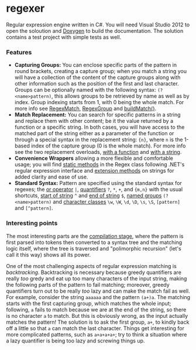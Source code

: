 regexer
=======

Regular expression engine written in C#.
You will need Visual Studio 2012 to open the soloution and [Doxygen](http://www.doxygen.org/index.html) to build the documentation. The solution contains a test project with simple tests as well.

### Features
 - **Capturing Groups:** You can enclose specific parts of the pattern in round brackets, creating a capture group; when you match a string you will have a collection of the content of the capture groups along with other information such as the position of the first and last character. Groups can be optionally named with the following syntax: `(?<name>pattern)`, this allows groups to be retrieved by name as well as by index. Group indexing starts from 1, with 0 being the whole match. For more info see [RegexMatch](/regexer/RegexMatch.cs), [RegexGroup](/regexer/RegexGroup.cs) and [buildMatch()](/regexer/Regex.cs#L97).
 - **Match Replacement:** You can search for specific patterns in a string and replace them with other content; be it the value returned by a function or a specific string. In both cases, you will have access to the matched part of the string either as a parameter of the function or through a special syntax in the replacement string: `{n}`, where `n` is the 1-based index of the capture group (0 is the whole match). For more info see the two replacement overloads, [with a function](/regexer/Regex.cs#L121) and [with a string](/regexer/Regex.cs#L144).
 - **Convenience Wrappers** allowing a more flexible and comfortable usage; you will find [static methods](/regexer/Regex.cs#L159) in the Regex class following .NET's regular expression interface and [extension methods](/regexer/Extension.cs) on strings for added clarity and ease of use.
 - **Standard Syntax:** Pattern are specified using the standard syntax for regexes; the [or operator](/regexer/OrToken.cs) `|`, [quantifiers](/regexer/QuantifierToken.cs) `?`, `*`, `+`, and `{m,n}` with the usual shortcuts, [start of string](/regexer/InputStartToken.cs) `^` and [end of string](/regexer/InputEndToken.cs) `$`, [named groups](/regexer/GroupToken.cs) `(?<name>pattern)` and [character classes](/regexer/LiteralToken.cs) `\w`, `\W`, `\d`, `\D`, `\s`, `\S`, `[pattern]` and `[^pattern]`.


### Interesting points
The most interesting parts are the [compilation stage](/regexer/Tokenize.cs), where the pattern is first parsed into tokens then converted to a syntax tree and the matching logic itself, where the tree is traversed and "polimorphic recursion" (let's call it this way) shows all its power.

One of the most challenging aspects of regular expression matching is *backtracking*. Backtracking is necessary because greedy quantifiers are really *too* gredy and eat up too many characters of the input string, making the following parts of the pattern to fail matching; moreover, greedy quantifiers turn out to be really *too* lazy and can make the match fail as well.
For example, consider the string `aaaaaa` and the pattern `(a+)a`. The matching starts with the first capturing group, which matches the whole input; following, `a` fails to match because we are at the end of the string, so there is no character `a` to match. But this is obviously wrong, as the input actually matches the pattern! The solution is to ask the first group, `a+`, to kindly back off a little so that `a` can match the last character. Things get interesting for more complicated patterns, such as `a+a+a+a+`; try to think a situation where a lazy quantifier is being too lazy and screwing things up.
